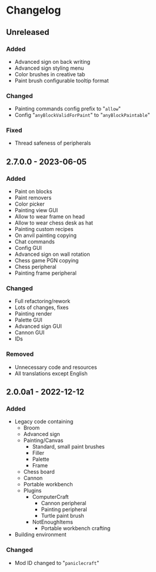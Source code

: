 # Changelog

## Unreleased
### Added
 - Advanced sign on back writing
 - Advanced sign styling menu
 - Color brushes in creative tab
 - Paint brush configurable tooltip format

### Changed
 - Painting commands config prefix to "`allow`"
 - Config "`anyBlockValidForPaint`" to "`anyBlockPaintable`"

### Fixed
 - Thread safeness of peripherals

## 2.7.0.0 - 2023-06-05
### Added
 - Paint on blocks
 - Paint removers
 - Color picker
 - Painting view GUI
 - Allow to wear frame on head
 - Allow to wear chess desk as hat
 - Painting custom recipes
 - On anvil painting copying
 - Chat commands
 - Config GUI
 - Advanced sign on wall rotation
 - Chess game PGN copying
 - Chess peripheral
 - Painting frame peripheral

### Changed
 - Full refactoring/rework
 - Lots of changes, fixes
 - Painting render
 - Palette GUI
 - Advanced sign GUI
 - Cannon GUI
 - IDs

### Removed
 - Unnecessary code and resources
 - All translations except English

## 2.0.0a1 - 2022-12-12
### Added
 - Legacy code containing
   - Broom
   - Advanced sign
   - Painting/Canvas
     - Standard, small paint brushes
     - Filler
     - Palette
     - Frame
   - Chess board
   - Cannon
   - Portable workbench
   - Plugins
     - ComputerCraft
       - Cannon peripheral
       - Painting peripheral
       - Turtle paint brush
     - NotEnoughItems
       - Portable workbench crafting
 - Building environment

### Changed
 - Mod ID changed to "`paniclecraft`"
